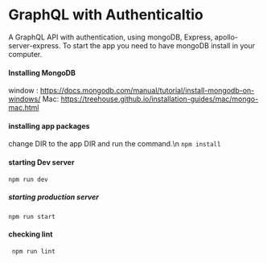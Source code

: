 # GraphQL with Authenticaltio
A GraphQL API with authentication, using mongoDB, Express, apollo-server-express. To start the app you need to have mongoDB install in your computer. 
#### Installing MongoDB
 window : https://docs.mongodb.com/manual/tutorial/install-mongodb-on-windows/
 Mac: https://treehouse.github.io/installation-guides/mac/mongo-mac.html
#### installing app packages 
 change DIR to the app DIR and run the command.\n
  ```npm install```
#### starting Dev server 
 ```npm run dev```
##### starting production server
``` npm run start ```
#### checking lint
``` npm run lint```
